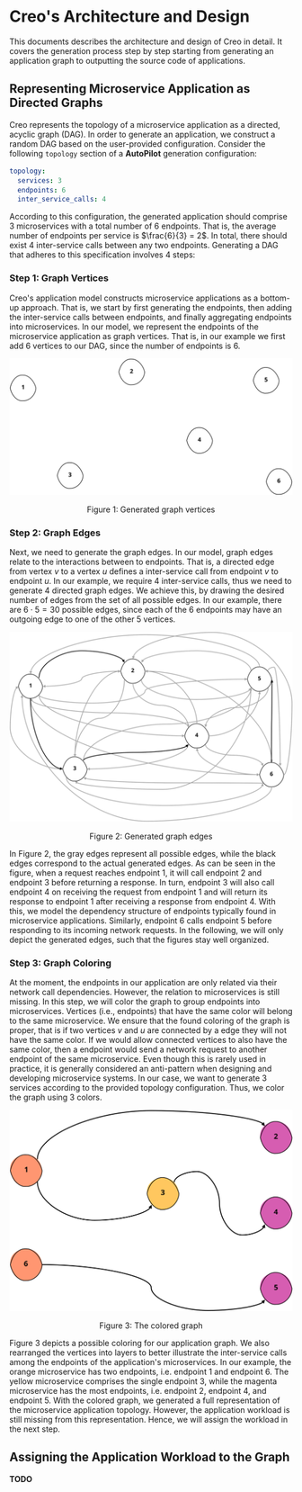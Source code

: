 # Creo's Architecture and Design

This documents describes the architecture and design of Creo in detail.
It covers the generation process step by step starting from generating an application graph
to outputting the source code of applications.

## Representing Microservice Application as Directed Graphs

Creo represents the topology of a microservice application as a directed, acyclic graph (DAG).
In order to generate an application, we construct a random DAG based on the user-provided configuration.
Consider the following `topology` section of a **AutoPilot** generation configuration:

```yaml
topology:
  services: 3
  endpoints: 6
  inter_service_calls: 4
```

According to this configuration, the generated application should comprise 3 microservices with a total number of 6
endpoints. That is, the average number of endpoints per service is $\frac{6}{3} = 2$. In total, there should exist 4
inter-service calls between any two endpoints.
Generating a DAG that adheres to this specification involves 4 steps:

### Step 1: Graph Vertices

Creo's application model constructs microservice applications as a bottom-up approach.
That is, we start by first generating the endpoints, then adding the inter-service calls between endpoints, and finally
aggregating endpoints into microservices. In our model, we represent the endpoints of the microservice application as
graph vertices. That is, in our example we first add 6 vertices to our DAG, since the number of endpoints is 6.

<div align="center">
  <img src="./graphics/vertices.svg" />
  <p>Figure 1: Generated graph vertices</p>
</div>

### Step 2: Graph Edges

Next, we need to generate the graph edges. In our model, graph edges relate to the interactions between to endpoints.
That is, a directed edge from vertex $v$ to a vertex $u$ defines a inter-service call from endpoint $v$ to endpoint $u$.
In our example, we require 4 inter-service calls, thus we need to generate 4 directed graph edges. We achieve this,
by drawing the desired number of edges from the set of all possible edges. In our example, there are $6 \cdot 5 = 30$
possible edges, since each of the 6 endpoints may have an outgoing edge to one of the other 5 vertices.

<div align="center">
  <img src="./graphics/edges.svg" />
  <p>Figure 2: Generated graph edges</p>
</div>

In Figure 2, the gray edges represent all possible edges, while the black edges correspond to the actual generated
edges. As can be seen in the figure, when a request reaches endpoint 1, it will call endpoint 2 and endpoint 3 before
returning a response. In turn, endpoint 3 will also call endpoint 4 on receiving the request from endpoint 1 and will
return its response to endpoint 1 after receiving a response from endpoint 4. With this, we model the dependency
structure of endpoints typically found in microservice applications. Similarly, endpoint 6 calls endpoint 5 before
responding to its incoming network requests.
In the following, we will only depict the generated edges, such that the figures stay well organized.

### Step 3: Graph Coloring

At the moment, the endpoints in our application are only related via their network call dependencies.
However, the relation to microservices is still missing. In this step, we will color the graph to group endpoints into
microservices. Vertices (i.e., endpoints) that have the same color will belong to the same microservice.
We ensure that the found coloring of the graph is proper, that is if two vertices $v$ and $u$ are connected by a edge
they will not have the same color. If we would allow connected vertices to also have the same color, then a endpoint
would send a network request to another endpoint of the same microservice. Even though this is rarely used in practice,
it is generally considered an anti-pattern when designing and developing microservice systems.
In our case, we want to generate 3 services according to the provided topology configuration. Thus, we color the graph
using 3 colors.

<div align="center">
  <img src="./graphics/colors.svg" />
  <p>Figure 3: The colored graph</p>
</div>

Figure 3 depicts a possible coloring for our application graph. We also rearranged the vertices into layers to better
illustrate the inter-service calls among the endpoints of the application's microservices. In our example, the orange
microservice has two endpoints, i.e. endpoint 1 and endpoint 6. The yellow microservice comprises the single endpoint 3,
while the magenta microservice has the most endpoints, i.e. endpoint 2, endpoint 4, and endpoint 5. With the colored
graph, we generated a full representation of the microservice application topology. However, the application workload
is still missing from this representation. Hence, we will assign the workload in the next step.

## Assigning the Application Workload to the Graph

**TODO**
